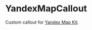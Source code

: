 YandexMapCallout
================

Custom callout for [Yandex Map Kit](https://github.com/yandexmobile/yandexmapkit-ios).
